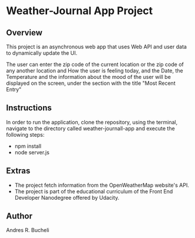 # Weather-Journal App Project

## Overview
This project is an asynchronous web app that uses Web API and user data to dynamically update the UI. 

The user can enter the zip code of the current location or the zip code of any another location and How the user is feeling today, and the Date, the Temperature and the information about the mood of the user will be displayed on the screen, under the
section with the title "Most Recent Entry"

## Instructions
In order to run the application, clone the repository, using the terminal, navigate to the directory called weather-journall-app and execute the following steps:
* npm install 
* node server.js

## Extras
* The project fetch information from the OpenWeatherMap website's API.
* The project is part of the educational curriculum of the Front End Developer Nanodegree offered by Udacity.

## Author
Andres R. Bucheli 